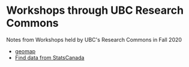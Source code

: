 # Workshops through UBC Research Commons #

Notes from Workshops held by UBC's Research Commons in Fall 2020


- [geomap](notes/geomap.md)
- [Find data from StatsCanada](notes/find-statscan.md)
